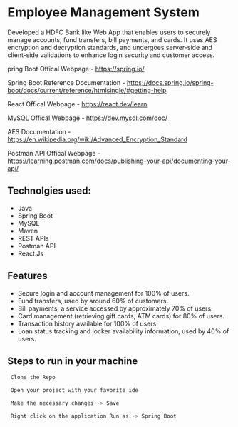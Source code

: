 # Employee Management System

Developed a HDFC Bank like Web App that enables users to securely manage accounts, fund transfers, bill payments, and cards. It uses AES encryption and decryption standards, and undergoes server-side and client-side validations to enhance login security and customer access. 

pring Boot Offical Webpage - https://spring.io/

Spring Boot Reference Documentation - https://docs.spring.io/spring-boot/docs/current/reference/htmlsingle/#getting-help

React Offical Webpage - https://react.dev/learn

MySQL Offical Webpage - https://dev.mysql.com/doc/

AES Documentation - https://en.wikipedia.org/wiki/Advanced_Encryption_Standard

Postman API Offical Webpage - https://learning.postman.com/docs/publishing-your-api/documenting-your-api/

## Technolgies used: 
- Java 
- Spring Boot
- MySQL
- Maven 
- REST APIs
- Postman API
- React.Js

## Features

- Secure login and account management for 100% of users.
- Fund transfers, used by around 60% of customers.
- Bill payments, a service accessed by approximately 70% of users.
- Card management (retrieving gift cards, ATM cards) for 80% of users.
- Transaction history available for 100% of users.
- Loan status tracking and locker availability information, used by 40% of users.


## Steps to run in your machine


```bash
 Clone the Repo

 Open your project with your favorite ide

 Make the necessary changes -> Save

 Right click on the application Run as -> Spring Boot

```
